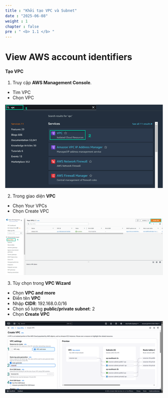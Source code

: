 ```yaml
---
title : "Khởi tạo VPC và Subnet"
date : "2025-06-08"
weight : 1
chapter : false
pre : " <b> 1.1 </b> "
---
```


# View AWS account identifiers

#### Tạo VPC

1. Truy cập **AWS Management Console**.

- Tìm VPC
- Chọn VPC

![Create Account](/images/1/VPC.png?featherlight=false&width=90pc)

2. Trong giao diện **VPC**

- Chọn Your VPCs
- Chọn Create VPC

![Create Account](/images/1/VPC2.png?featherlight=false&width=90pc)

3. Tùy chọn trong **VPC Wizard**

- Chọn **VPC and more**
- Điền tên **VPC**
- Nhập **CIDR**: 192.168.0.0/16
- Chọn số lượng **public/private subnet**: 2
- Chọn **Create VPC** 

![Create Account](/images/1/VPC3.png?featherlight=false&width=90pc)


